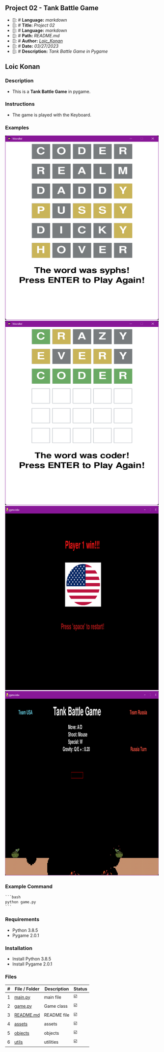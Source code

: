## Project 02 -  Tank Battle Game

- []: # **Language:** _markdown_
- []: # **Title:** _Project 02_
- []: # **Language:** _markdown_
- []: # **Path:** _README.md_
- []: # **Author:** _[Loic_Konan](Loic_Konan)_
- []: # **Date:** _03/27/2023_
- []: # **Description:** _Tank Battle Game in Pygame_
  
## Loic Konan

### Description

- This is a **Tank Battle Game** in pygame.

### Instructions

- The game is played with the Keyboard.
  
### Examples
  
<img src="assets/pic1.png" width="500" height= "600"> <img src="assets/pic.png"  width="500" height= "600">
<img src="assets/pic2.png"  width="500" height= "600"> <img src="assets/pic3.png"  width="500" height= "600">

### Example Command

    ```bash
    python game.py
    ```

### Requirements

- Python 3.8.5
- Pygame 2.0.1

### Installation

- Install Python 3.8.5
- Install Pygame 2.0.1

### Files

|   #   | File / Folder          | Description | Status                     |
| :---: | ---------------------- | ----------- | -----------------------    |
|   1   | [main.py](main.py)     | main file   | :ballot_box_with_check: |
|   2   | [game.py](game.py)     | Game class  | :ballot_box_with_check: |
|   3   | [README.md](README.md) | README file | :ballot_box_with_check: |
|   4   | [assets](./assets)     | assets      | :ballot_box_with_check: |
|   5   | [objects](./objects)   | objects     | :ballot_box_with_check: |
|   6   | [utils](./utils)       | utilities   | :ballot_box_with_check: |